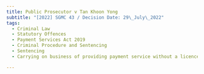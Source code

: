 ```yaml
---
title: Public Prosecutor v Tan Khoon Yong
subtitle: "[2022] SGMC 43 / Decision Date: 29\_July\_2022"
tags:
  - Criminal Law
  - Statutory Offences
  - Payment Services Act 2019
  - Criminal Procedure and Sentencing
  - Sentencing
  - Carrying on business of providing payment service without a licence

---
```

